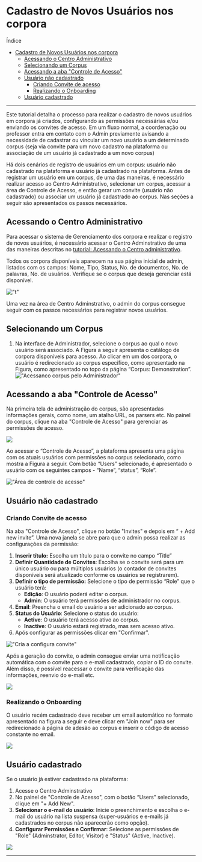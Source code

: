 # Cadastro de Novos Usuários nos corpora

Índice

- [Cadastro de Novos Usuários nos corpora](#cadastro-de-novos-usuários-nos-corpora)
  - [Acessando o Centro Administrativo](#acessando-o-centro-administrativo)
  - [Selecionando um Corpus](#selecionando-um-corpus)
  - [Acessando a aba "Controle de Acesso"](#acessando-a-aba-controle-de-acesso)
  - [Usuário não cadastrado](#usuário-não-cadastrado)
    - [Criando Convite de acesso](#criando-convite-de-acesso)
    - [Realizando o Onboarding](#realizando-o-onboarding)
  - [Usuário cadastrado](#usuário-cadastrado)

---

Este tutorial detalha o processo para realizar o cadastro de novos usuários em corpora já criados, configurando as permissões necessárias e/ou enviando os convites de acesso. Em um fluxo normal, a coordenação ou professor entra em contato com o Admin previamente avisando a necessidade de cadastrar ou vincular um novo usuário a um determinado corpus (seja via convite para um novo cadastro na plataforma ou associação de um usuário já cadastrado a um novo corpus)

<!--REVISAR: ver com o Luis se vai haver modificação no processo de solicitação de cadastro-->
Há dois cenários de registro de usuários em um corpus: usuário não cadastrado na plataforma e usuário já cadastrado na plataforma. Antes de registrar um usuário em um corpus, de uma das maneiras, é necessário realizar acesso ao Centro Administrativo, selecionar um corpus, acessar a área de Controle de Acesso, e então gerar um convite (usuário não cadastrado) ou associar um usuário já cadastrado ao corpus.
Nas seções a seguir são apresentados os passos necessários.

## Acessando o Centro Administrativo

Para acessar o sistema de Gerenciamento dos corpora e realizar o registro de novos usuários, é necessário acessar o Centro Adminstrativo de uma das maneiras descritas no [tutorial: Acessando o Centro administrativo](./accessing-admin-center.md).

Todos os corpora disponíveis aparecem na sua página inicial de admin, listados com os campos: Nome, Tipo, Status, No. de documentos, No. de palavras, No. de usuários. Verifique se o corpus que deseja gerenciar está disponível.

!["t"](./images/rnu/tycho-admin-50.png)

Uma vez na área de Centro Adminstrativo, o admin do corpus consegue seguir com os passos necessários para registrar novos usuários.

## Selecionando um Corpus

1. Na interface de Administrador, selecione o corpus ao qual o novo usuário será associado. A Figura a seguir apresenta o catálogo de corpora disponíveis para acesso. Ao clicar em um dos corpora, o usuário é redirecionado ao corpus específico, como apresentado na Figura, como apresentado no topo da página “Corpus: Demonstration”.
    !["Acessanco corpus pelo Administrador"](./images/rnu/select-demo-corpus.png)

## Acessando a aba "Controle de Acesso"

Na primeira tela de administração do corpus, são apresentadas informações gerais, como nome, um atalho URL, os parsers etc. No painel do corpus, clique na aba "Controle de Acesso" para gerenciar as permissões de acesso.

![](./images/rnu/tycho-admin-55.png)

Ao acessar o “Controle de Acesso”, a plataforma apresenta uma página com os atuais usuários com permissões no corpus selecionado, como mostra a Figura a seguir. Com botão “Users” selecionado, é apresentado o usuário com os seguintes campos - “Name”, “status”, “Role”.

!["Área de controle de acesso"](./images/rnu/access-control-accessed.png)

## Usuário não cadastrado

### Criando Convite de acesso

Na aba "Controle de Acesso", clique no botão "Invites" e depois em “ + Add new invite”. Uma nova janela se abre para que o admin possa realizar as configurações da permissão:

1. **Inserir título:** Escolha um título para o convite no campo “Title”
2. **Definir Quantidade de Convites**: Escolha se o convite será para um único usuário ou para múltiplos usuários (o contador de convites disponíveis será atualizado conforme os usuários se registrarem).
3. **Definir o tipo de permissão:** Selecione o tipo de permissão “Role” que o usuário terá:
    - **Edição**: O usuário poderá editar o corpus.
    - **Admin**: O usuário terá permissões de administrador no corpus.
4. **Email**: Preencha o email do usuário a ser adicionado ao corpus.
5. **Status do Usuário**: Selecione o status do usuário:
    - **Active**: O usuário terá acesso ativo ao corpus.
    - **Inactive**: O usuário estará registrado, mas sem acesso ativo.
6. Após configurar as permissões clicar em "Confirmar".

!["Cria a configura convite"](./images/rnu/invites-2.png)

Após a geração do convite, o admin consegue enviar uma notificação automática com o convite para o e-mail cadastrado, copiar o ID do convite. Além disso, é possível reacessar o convite para verificação das informações, reenvio do e-mail etc.

![](./images/rnu/tycho-admin-56.png)

### Realizando o Onboarding

O usuário recém cadastrado deve receber um email automático no formato apresentado na figura a seguir e deve clicar em "Join now" para ser redirecionado à página de adesão ao corpus e inserir o código de acesso constante no email.

![](./images/rnu/invites-4.png)

## Usuário cadastrado

Se o usuário já estiver cadastrado na plataforma:

1. Acesse o Centro Adminstrativo
2. No painel de "Controle de Acesso", com o botão “Users” selecionado, clique em "+ Add New".
3. **Selecionar o e-mail do usuário**: Inicie o preenchimento e escolha o e-mail do usuário na lista suspensa (super-usuários e e-mails já cadastrados no corpus não aparecerão como opção).
4. **Configurar Permissões e Confirmar**: Selecione as permissões de "Role" (Adminstrator, Editor, Visitor) e "Status" (Active, Inactive).

![](./images/rnu/register-user-in-base.png)

---
